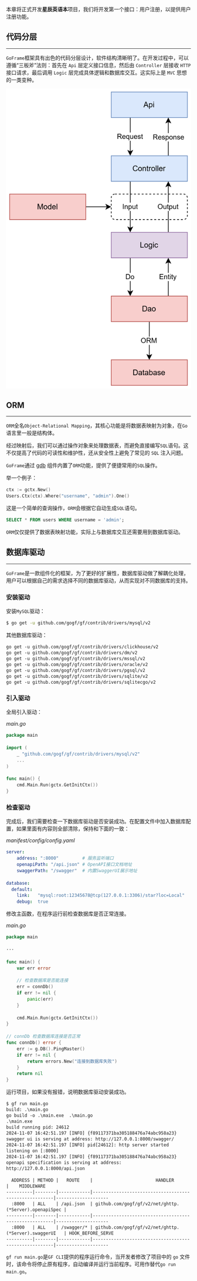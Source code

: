 本章将正式开发**星辰英语本**项目，我们将开发第一个接口：用户注册，以提供用户注册功能。

## 代码分层
---
`GoFrame`框架具有出色的代码分层设计，软件结构清晰明了。在开发过程中，可以遵循“三板斧”法则：首先在 `Api` 层定义接口信息，然后由 `Controller` 层接收 `HTTP` 接口请求，最后调用 `Logic` 层完成具体逻辑和数据库交互。这实际上是 `MVC` 思想的一类变种。

![流程](../assets/流程.svg)


## ORM
---
`ORM`全名`Object-Relational Mapping`，其核心功能是将数据表映射为对象，在`Go`语言里一般是结构体。

经过映射后，我们可以通过操作对象来处理数据表，而避免直接编写`SQL`语句。这不仅提高了代码的可读性和维护性，还从安全性上避免了常见的 `SQL` 注入问题。

`GoFrame`通过 [gdb](https://goframe.org/docs/core/gdb) 组件内置了`ORM`功能，提供了便捷常用的`SQL`操作。 

举一个例子：
```go
ctx := gctx.New()
Users.Ctx(ctx).Where("username", "admin").One()
```

这是一个简单的查询操作，`ORM`会根据它自动生成`SQL`语句。
```sql
SELECT * FROM users WHERE username = 'admin';
```

`ORM`仅仅提供了数据表映射功能，实际上与数据库交互还需要用到数据库驱动。

## 数据库驱动
---
`GoFrame`是一款组件化的框架，为了更好的扩展性，数据库驱动做了解耦化处理，用户可以根据自己的需求选择不同的数据库驱动，从而实现对不同数据库的支持。

### 安装驱动
安装`MySQL`驱动：
```bash
$ go get -u github.com/gogf/gf/contrib/drivers/mysql/v2
```

其他数据库驱动：
```text
go get -u github.com/gogf/gf/contrib/drivers/clickhouse/v2
go get -u github.com/gogf/gf/contrib/drivers/dm/v2
go get -u github.com/gogf/gf/contrib/drivers/mssql/v2
go get -u github.com/gogf/gf/contrib/drivers/oracle/v2
go get -u github.com/gogf/gf/contrib/drivers/pgsql/v2
go get -u github.com/gogf/gf/contrib/drivers/sqlite/v2
go get -u github.com/gogf/gf/contrib/drivers/sqlitecgo/v2
```

### 引入驱动
全局引入驱动：

*main.go*
```go
package main

import (
	_ "github.com/gogf/gf/contrib/drivers/mysql/v2"
	...
)

func main() {
	cmd.Main.Run(gctx.GetInitCtx())
}
```

### 检查驱动
完成后，我们需要检查一下数据库驱动是否安装成功。在配置文件中加入数据库配置，如果里面有内容则全部清除，保持和下面的一致：

*manifest/config/config.yaml*
```yaml
server:
    address: ":8000"         # 服务监听端口
    openapiPath: "/api.json" # OpenAPI接口文档地址
    swaggerPath: "/swagger"  # 内置SwaggerUI展示地址

database:
  default:
    link:   "mysql:root:12345678@tcp(127.0.0.1:3306)/star?loc=Local"
    debug:  true
```

修改主函数，在程序运行前检查数据库是否正常连接。

*main.go*
```go
package main

···

func main() {
	var err error

	// 检查数据库是否能连接
	err = connDb()
	if err != nil {
		panic(err)
	}

	cmd.Main.Run(gctx.GetInitCtx())
}

// connDb 检查数据库连接是否正常
func connDb() error {
	err := g.DB().PingMaster()
	if err != nil {
		return errors.New("连接到数据库失败")
	}
	return nil
}
```

运行项目，如果没有报错，说明数据库驱动安装成功。
```base
$ gf run main.go
build: .\main.go
go build -o .\main.exe  .\main.go
.\main.exe 
build running pid: 24612
2024-11-07 16:42:51.197 [INFO] {f89117371ba305188476a74abc958a23} swagger ui is serving at address: http://127.0.0.1:8000/swagger/
2024-11-07 16:42:51.197 [INFO] pid[24612]: http server started listening on [:8000]
2024-11-07 16:42:51.197 [INFO] {f89117371ba305188476a74abc958a23} openapi specification is serving at address: http://127.0.0.1:8000/api.json

  ADDRESS | METHOD |   ROUTE    |                        HANDLER                        |    MIDDLEWARE
----------|--------|------------|-------------------------------------------------------|--------------------
  :8000   | ALL    | /api.json  | github.com/gogf/gf/v2/net/ghttp.(*Server).openapiSpec |
----------|--------|------------|-------------------------------------------------------|--------------------
  :8000   | ALL    | /swagger/* | github.com/gogf/gf/v2/net/ghttp.(*Server).swaggerUI   | HOOK_BEFORE_SERVE
----------|--------|------------|-------------------------------------------------------|--------------------
```

`gf run main.go`是`GF CLI`提供的程序运行命令，当开发者修改了项目中的 `go` 文件时，该命令将停止原有程序，自动编译并运行当前程序。可用作替代`go run main.go`。